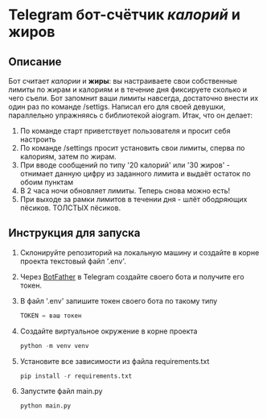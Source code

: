 # Telegram бот-счётчик *калорий* и **жиров**
## Описание
Бот считает *калории* и **жиры**: вы настраиваете свои собственные лимиты по жирам и калориям и в течение дня фиксируете сколько и чего съели. Бот запомнит ваши лимиты навсегда, достаточно внести их один раз по команде /settigs. Написал его для своей девушки, параллельно упражняясь с библиотекой aiogram. Итак, что он делает:
1. По команде старт приветствует пользователя и просит себя настроить
2. По команде /settings просит установить свои лимиты, сперва по калориям, затем по жирам.
3. При вводе сообщений по типу '20 калорий' или '30 жиров' - отнимает данную цифру из заданного лимита и выдаёт остаток по обоим пунктам
4. В 2 часа ночи обновляет лимиты. Теперь снова можно есть!
5. При выходе за рамки лимитов в течении дня - шлёт ободряющих пёсиков. ТОЛСТЫХ пёсиков.

## Инструкция для запуска
1. Склонируйте репозиторий на локальную машину и создайте в корне проекта текстовый файл '.env'.

2. Через [BotFather](https://t.me/BotFather) в Telegram создайте своего бота и получите его токен.

3. В файл '.env' запишите токен своего бота по такому типу
    ```python
    TOKEN = ваш токен
    ```
5. Создайте виртуальное окружение в корне проекта
    ```python
    python -m venv venv
    ```

4. Установите все зависимости из файла requirements.txt
    ```python
    pip install -r requirements.txt
    ```
    
5. Запустите файл main.py
    ```python
    python main.py
    ```
